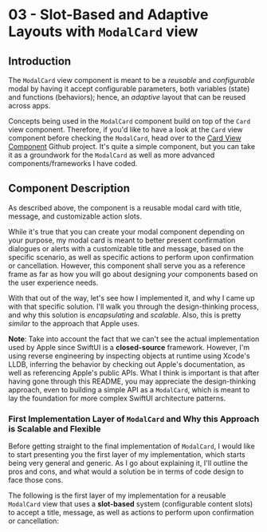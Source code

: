 # 03 - Slot-Based and Adaptive Layouts with `ModalCard` view

## Introduction

The `ModalCard` view component is meant to be a _reusable_ and _configurable_ modal by having it accept configurable parameters, both variables (state) and functions (behaviors); hence, an _adaptive_ layout that can be reused across apps.

Concepts being used in the `ModalCard` component build on top of the `Card` view component. Therefore, if you'd like to have a look at the `Card` view component before checking the `ModalCard`, head over to the <a href="https://github.com/saverio-negro/Card">Card View Component</a> Github project. It's quite a simple component, but you can take it as a groundwork for the `ModalCard` as well as more advanced components/frameworks I have coded.

## Component Description

As described above, the component is a reusable modal card with title, message, and customizable action slots.

While it's true that you can create your modal component depending on your purpose, my modal card is meant to better present confirmation dialogues or alerts with a customizable title and message, based on the specific scenario, as well as specific actions to perform upon confirmation or cancellation. However, this component shall serve you as a reference frame as far as how you will go about designing _your_ components based on the user experience needs.

With that out of the way, let's see how I implemented it, and why I came up with that specific solution. I'll walk you through the design-thinking process, and why this solution is _encapsulating_ and _scalable_.
Also, this is pretty _similar_ to the approach that Apple uses.

**Note**: Take into account the fact that we can't see the actual implementation used by Apple since SwiftUI is a **closed-source** framework. However, I'm using reverse engineering by inspecting objects at runtime using Xcode's LLDB, inferring the behavior by checking out Apple's documentation, as well as referencing Apple's public APIs. What I think is important is that after having gone through this README, you may appreciate the design-thinking approach, even to building a simple API as a `ModalCard`, which is meant to lay the foundation for more complex SwiftUI architecture patterns.

### First Implementation Layer of `ModalCard` and Why this Approach is Scalable and Flexible

Before getting straight to the final implementation of `ModalCard`, I would like to start presenting you the first layer of my implementation, which starts being very general and generic. As I go about explaining it, I'll outline the pros and cons, and what would a solution be in terms of code design to face those cons.

The following is the first layer of my implementation for a reusable `ModalCard` view that uses a **slot-based** system (configurable content slots) to accept a title, message, as well as actions to perform upon confirmation or cancellation:

```swift

```

